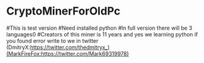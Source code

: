 # CryptoMinerForOldPc
#This is test version
#Need installed python
#In full version there will be 3 languages0
#Creators of this miner is 11 years and yes we learning python if you found error write to we in twitter (DmitryX:https://twitter.com/thedmitryx_)(MarkFireFox:https://twitter.com/Mark69319978) 








